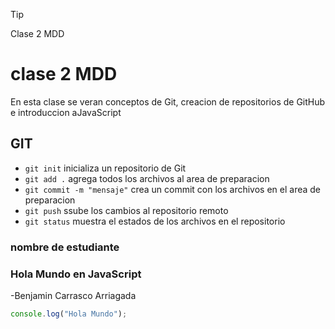 > [!TIP]
> Clase 2 MDD

# clase 2 MDD

En esta clase se veran conceptos de Git, creacion de repositorios de GitHub e introduccion aJavaScript

## GIT

- `git init` inicializa un repositorio de Git
- `git add .` agrega todos los archivos al area de preparacion 
- `git commit -m "mensaje"` crea un commit con los archivos en el area de preparacion 
- `git push` ssube los cambios al repositorio remoto
- `git status` muestra el estados de los archivos en el repositorio 

### nombre de estudiante

### Hola Mundo en JavaScript
-Benjamin Carrasco Arriagada

```js
console.log("Hola Mundo");
```